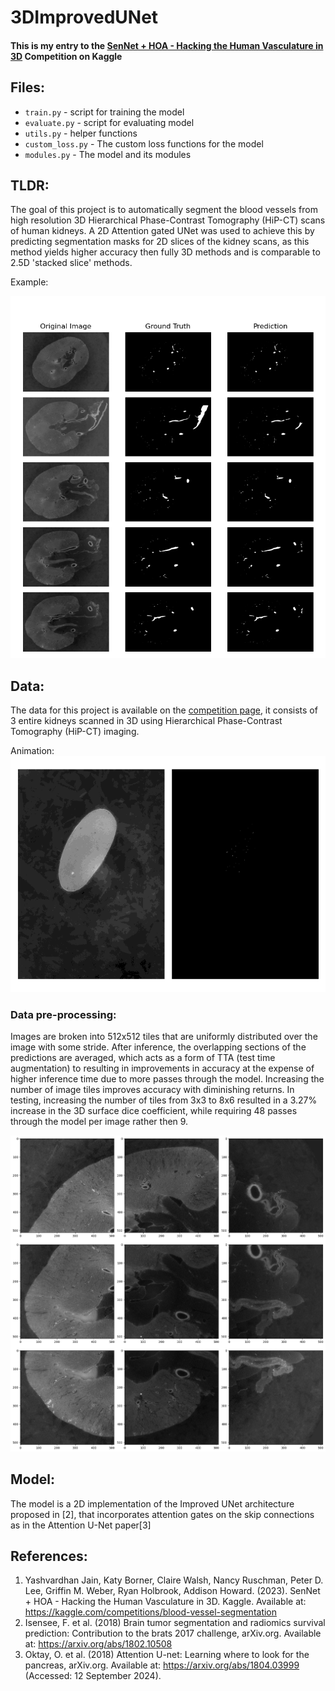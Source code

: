 # 3DImprovedUNet
#### This is my entry to the [SenNet + HOA - Hacking the Human Vasculature in 3D](https://www.kaggle.com/competitions/blood-vessel-segmentation) Competition on Kaggle

## Files:
* `train.py` - script for training the model
* `evaluate.py` - script for evaluating model
* `utils.py` - helper functions
* `custom_loss.py` - The custom loss functions for the model
* `modules.py` - The model and its modules 


## TLDR:
The goal of this project is to automatically segment the blood vessels from high resolution 3D Hierarchical Phase-Contrast Tomography (HiP-CT) scans of human kidneys. A 2D Attention gated UNet was used to achieve this by predicting segmentation masks for 2D slices of the kidney scans, as this method yields higher accuracy then fully 3D methods and is comparable to 2.5D 'stacked slice' methods.

Example:

<!-- ![figure 1: example output](_readme_ims/tiled_example1.png) \\ -->

![figure 2: randomized examples from validation set](_readme_ims/randomized_val_examples2.png)

## Data:
The data for this project is available on the [competition page](https://www.kaggle.com/competitions/blood-vessel-segmentation/data), it consists of 3 entire kidneys scanned in 3D using Hierarchical Phase-Contrast Tomography (HiP-CT) imaging. 

Animation:
![figure 2: animation of kidney data](_readme_ims/animation.gif)

### Data pre-processing:
Images are broken into 512x512 tiles that are uniformly distributed over the image with some stride. After inference, the overlapping sections of the predictions are averaged, which acts as a form of TTA (test time augmentation) to resulting in improvements in accuracy at the expense of higher inference time due to more passes through the model. Increasing the number of image tiles improves accuracy with diminishing returns. In testing, increasing the number of tiles from 3x3 to 8x6 resulted in a 3.27% increase in the 3D surface dice coefficient, while requiring 48 passes through the model per image rather then 9.

![figure 3: example of tiling](_readme_ims/tiling_example.png)

## Model:
The model is a 2D implementation of the Improved UNet architecture proposed in [2], that incorporates attention gates on the skip connections as in the Attention U-Net paper[3]

## References:
1. Yashvardhan Jain, Katy Borner, Claire Walsh, Nancy Ruschman, Peter D. Lee, Griffin M. Weber, Ryan Holbrook, Addison Howard. (2023). SenNet + HOA - Hacking the Human Vasculature in 3D. Kaggle. Available at: https://kaggle.com/competitions/blood-vessel-segmentation
2. Isensee, F. et al. (2018) Brain tumor segmentation and radiomics survival prediction: Contribution to the brats 2017 challenge, arXiv.org. Available at: https://arxiv.org/abs/1802.10508
3. Oktay, O. et al. (2018) Attention U-net: Learning where to look for the pancreas, arXiv.org. Available at: https://arxiv.org/abs/1804.03999 (Accessed: 12 September 2024). 